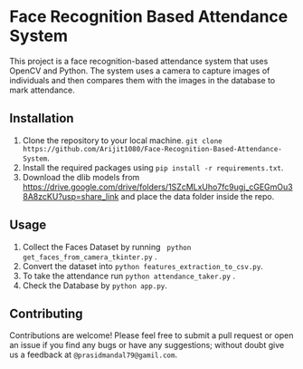 # Face Recognition Based Attendance System

This project is a face recognition-based attendance system that uses OpenCV and Python. The system uses a camera to capture images of individuals and then compares them with the images in the database to mark attendance.

## Installation

1. Clone the repository to your local machine. ``` git clone https://github.com/Arijit1080/Face-Recognition-Based-Attendance-System ```.
2. Install the required packages using ```pip install -r requirements.txt```.
3. Download the dlib models from https://drive.google.com/drive/folders/1SZcMLxUho7fc9ugj_cGEGmOu38A8zcKU?usp=share_link and place the data folder inside the repo.

## Usage

1. Collect the Faces Dataset by running ``` python get_faces_from_camera_tkinter.py``` .
2. Convert the dataset into ```python features_extraction_to_csv.py```.
3. To take the attendance run ```python attendance_taker.py``` .
4. Check the Database by ```python app.py```.


## Contributing

Contributions are welcome! Please feel free to submit a pull request or open an issue if you find any bugs or have any suggestions; without doubt give us a feedback at ```@prasidmandal79@gamil.com```.

